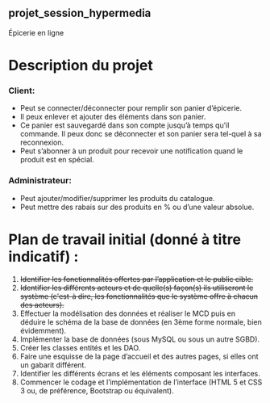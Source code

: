 ## projet_session_hypermedia
Épicerie en ligne

# Description du projet

### **Client:**
- Peut se connecter/déconnecter pour remplir son panier d’épicerie.
- Il peux enlever et ajouter des éléments dans son panier.
- Ce panier est sauvegardé dans son compte jusqu’à temps qu’il commande. Il peux donc se déconnecter et son panier sera tel-quel à sa reconnexion.
- Peut s’abonner à un produit pour recevoir une notification quand le produit est en spécial.

### **Administrateur:**
- Peut ajouter/modifier/supprimer les produits du catalogue.
- Peut mettre des rabais sur des produits en % ou d’une valeur absolue. 

# Plan de travail initial (donné à titre indicatif) :
1. ~~Identifier les fonctionnalités offertes par l’application et le public cible.~~
2. ~~Identifier les différents acteurs et de quelle(s) façon(s) ils utiliseront le système (c'est-à dire, les fonctionnalités que le système offre à chacun des acteurs).~~
3. Effectuer la modélisation des données et réaliser le MCD puis en déduire le schéma de la base de données (en 3ème forme normale, bien évidemment).
4. Implémenter la base de données (sous MySQL ou sous un autre SGBD).
5. Créer les classes entités et les DAO.
6. Faire une esquisse de la page d’accueil et des autres pages, si elles ont un gabarit différent.
7. Identifier les différents écrans et les éléments composant les interfaces.
8. Commencer le codage et l’implémentation de l’interface (HTML 5 et CSS 3 ou, de préférence, Bootstrap ou équivalent).
